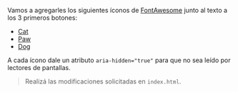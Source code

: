 Vamos a agregarles los siguientes íconos de [FontAwesome](https://fontawesome.com/icons?d=gallery) junto al texto a los 3 primeros botones:

- [Cat](https://fontawesome.com/icons/cat?style=solid)
- [Paw](https://fontawesome.com/icons/paw?style=solid)
- [Dog](https://fontawesome.com/icons/dog?style=solid)

A cada ícono dale un atributo `aria-hidden="true"` para que no sea leído por lectores de pantallas.
 
> Realizá las modificaciones solicitadas en `index.html`.